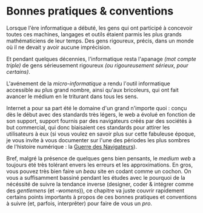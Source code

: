 # Bonnes pratiques & conventions

Lorsque l'ère informatique a débuté, les gens qui ont participé à concevoir toutes ces machines, langages et outils étaient parmis les plus grands mathématiciens de leur temps.
Des gens rigoureux, précis, dans un monde où il ne devait y avoir aucune imprécision.

Et pendant quelques décennies, l'informatique resta l'apanage *(mot compte triple)* de gens sérieusement rigoureux *(ou rigoureusement sérieux, pour certains)*.

L'avénement de la *micro-informatique* a rendu l'outil informatique accessible au plus grand nombre, ainsi qu'aux bricoleurs, qui ont fait avancer le médium en le triturant dans tous les sens.

Internet a pour sa part été le domaine d'un grand n'importe quoi : conçu dès le début avec des standards très légers, le web a évolué en fonction de son support, support fournis par des navigateurs créés par des sociétés à but commercial, qui donc biaisaient ces standards pour attirer les utilisateurs à eux (si vous voulez en savoir plus sur cette fabuleuse époque, je vous invite à vous documenter sur l'une des périodes les plus sombres de l'histoire numérique : la [Guerre des Navigateurs](http://fr.wikipedia.org/wiki/Guerre_des_navigateurs)).

Bref, malgré la présence de quelques gens bien pensants, le *medium web* a toujours été très tolérant envers les erreurs et les approximations. En gros, vous pouvez très bien faire un *beau* site en codant comme un cochon.
On vous a suffisamment bassiné pendant les études avec le pourquoi de la nécéssité de suivre la tendance inverse (designer, coder & intégrer comme des *gentlemens* (et *-womens*)), ce chapitre va juste couvrir rapidement certains points importants à propos de ces bonnes pratiques et conventions à suivre (et, parfois, interprêter) pour faire de vous un *pro*.
